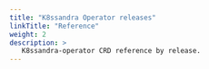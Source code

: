```yaml
---
title: "K8ssandra Operator releases"
linkTitle: "Reference"
weight: 2
description: >
   K8ssandra-operator CRD reference by release.
---
```

